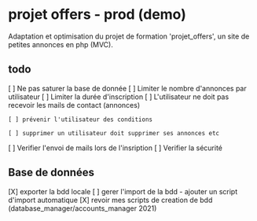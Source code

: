 # projet offers - prod (demo)
Adaptation et optimisation du projet de formation 'projet_offers', un site de petites annonces en php (MVC).  

## todo
[ ] Ne pas saturer la base de donnée
    [ ] Limiter le nombre d'annonces par utilisateur
    [ ] Limiter la durée d'inscription
    [ ] L'utilisateur ne doit pas recevoir les mails de contact (annonces)

    [ ] prévenir l'utilisateur des conditions

    [ ] supprimer un utilisateur doit supprimer ses annonces etc

[ ] Verifier l'envoi de mails lors de l'insription
[ ] Verifier la sécurité

## Base de données
[X] exporter la bdd locale
[ ] gerer l'import de la bdd
    - ajouter un script d'import automatique
        [X] revoir mes scripts de creation de bdd (database_manager/accounts_manager 2021)